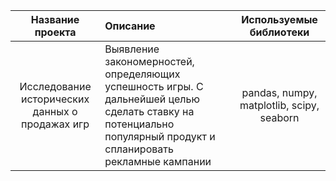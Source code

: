 | Название проекта | Описание | Используемые библиотеки|
| :--------------------:| :--------------------- |:---------------------------:|
| Исследование исторических данных о продажах игр | Выявление закономерностей, определяющих успешность игры. С дальнейшей целью сделать ставку на потенциально популярный продукт и спланировать рекламные кампании |pandas, numpy, matplotlib, scipy, seaborn|
